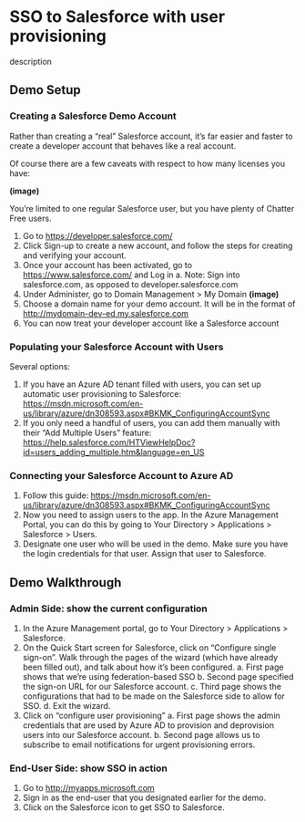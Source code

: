 <!---

Owner:		liviodlc
Owner DL:	adiampm
Last Reviewed:	2015.02.20

--->


# SSO to Salesforce with user provisioning

description

## Demo Setup

### Creating a Salesforce Demo Account

Rather than creating a “real” Salesforce account, it’s far easier and faster to create a developer account that behaves like a real account.

Of course there are a few caveats with respect to how many licenses you have:

**(image)**

You’re limited to one regular Salesforce user, but you have plenty of Chatter Free users.

1.	Go to https://developer.salesforce.com/
2.	Click Sign-up to create a new account, and follow the steps for creating and verifying your account.
3.	Once your account has been activated, go to https://www.salesforce.com/ and Log in
	a.	Note: Sign into salesforce.com, as opposed to developer.salesforce.com
4.	Under Administer, go to Domain Management > My Domain
**(image)**
5.	Choose a domain name for your demo account. It will be in the format of http://mydomain-dev-ed.my.salesforce.com
6.	You can now treat your developer account like a Salesforce account 


### Populating your Salesforce Account with Users

Several options:

1.	If you have an Azure AD tenant filled with users, you can set up automatic user provisioning to Salesforce:
https://msdn.microsoft.com/en-us/library/azure/dn308593.aspx#BKMK_ConfiguringAccountSync
2.	If you only need a handful of users, you can add them manually with their “Add Multiple Users” feature:
https://help.salesforce.com/HTViewHelpDoc?id=users_adding_multiple.htm&language=en_US

### Connecting your Salesforce Account to Azure AD

1.	Follow this guide:
https://msdn.microsoft.com/en-us/library/azure/dn308593.aspx#BKMK_ConfiguringAccountSync
2.	Now you need to assign users to the app. In the Azure Management Portal, you can do this by going to Your Directory > Applications > Salesforce > Users.
3.	Designate one user who will be used in the demo. Make sure you have the login credentials for that user. Assign that user to Salesforce.




## Demo Walkthrough

### Admin Side: show the current configuration

1.	In the Azure Management portal, go to Your Directory > Applications > Salesforce.
2.	On the Quick Start screen for Salesforce, click on “Configure single sign-on”. Walk through the pages of the wizard (which have already been filled out), and talk about how it’s been configured.
  a.	First page shows that we’re using federation-based SSO
  b.	Second page specified the sign-on URL for our Salesforce account.
  c.	Third page shows the configurations that had to be made on the Salesforce side to allow for SSO.
  d.	Exit the wizard.
3.	Click on “configure user provisioning”
  a.	First page shows the admin credentials that are used by Azure AD to provision and deprovision users into our Salesforce account.
  b.	Second page allows us to subscribe to email notifications for urgent provisioning errors.

### End-User Side: show SSO in action

1.	Go to http://myapps.microsoft.com
2.	Sign in as the end-user that you designated earlier for the demo.
3.	Click on the Salesforce icon to get SSO to Salesforce.

